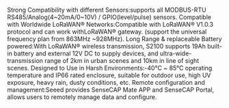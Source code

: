 Strong Compatibility with different Sensors:supports all MODBUS-RTU RS485/Analog(4~20mA/0~10V) / GPIO(level/pulse) sensors.
Compatible with Worldwide LoRaWAN® Networks:Compatible with LoRaWAN® V1.0.3 protocol and can work withLoRaWAN® gateway. (support the universal frequency plan from 863MHz ~928MHz).
Long Range & replaceable Battery powered:With LoRaWAN® wireless transmission, S2100 supports 19Ah built-in battery and external 12V DC to supply devices, and ultra-wide-transmission range of 2km in urban scenes and 10km in line of sight scenes.
Designed to Use in Harsh Environments:-40℃ ~ 85℃ operating temperature and IP66 rated enclosure, suitable for outdoor use, high UV exposure, heavy rain, dusty conditions, etc.
Remote configuration and management:Seeed provides SenseCAP Mate APP and SenseCAP Portal, allows users to remotely manage data and configure.
